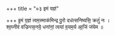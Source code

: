 +++
title = "०३ इमं यज्ञं"

+++
इ॒मं य॒ज्ञं त्वम॒स्माक॑मिन्द्र पु॒रो दध॑त्सनिष्यसि॒ क्रतुं॑ नः ।  
श्व॒घ्नीव॑ वज्रिन्त्स॒नये॒ धना॑नां॒ त्वया॑ व॒यम॒र्य आ॒जिं ज॑येम ॥
